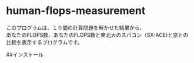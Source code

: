 # human-flops-measurement  

このプログラムは、１０問の計算問題を解かせた結果から、  
あなたのFLOPS数、あなたのFLOPS数と東北大のスパコン（SX-ACE)と京との比較を表示するプログラムです。

##インストール


